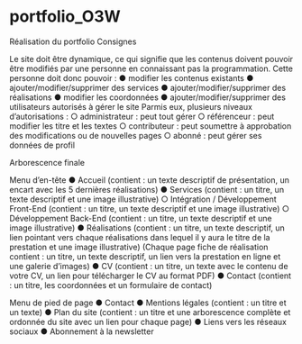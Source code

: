 # portfolio_O3W
Réalisation du portfolio Consignes 

Le site doit être dynamique, ce qui signifie que les contenus doivent pouvoir être modifiés par une personne en connaissant pas la programmation. 
Cette personne doit donc pouvoir : 
  ● modifier les contenus existants 
  ● ajouter/modifier/supprimer des services 
  ● ajouter/modifier/supprimer des réalisations 
  ● modifier les coordonnées 
  ● ajouter/modifier/supprimer des utilisateurs autorisés à gérer le site Parmis eux, plusieurs niveaux d’autorisations : 
    ○ administrateur : peut tout gérer 
    ○ référenceur : peut modifier les titre et les textes 
    ○ contributeur : peut soumettre à approbation des modifications ou de nouvelles pages 
    ○ abonné : peut gérer ses données de profil 

Arborescence finale 

Menu d’en-tête 
  ● Accueil (contient : un texte descriptif de présentation, un encart avec les 5 dernières réalisations) 
  ● Services (contient : un titre, un texte descriptif et une image illustrative) 
    ○ Intégration / Développement Front-End (contient : un titre, un texte descriptif et une image illustrative) 
    ○ Développement Back-End (contient : un titre, un texte descriptif et une image illustrative) 
  ● Réalisations (contient : un titre, un texte descriptif, un lien pointant vers chaque réalisations dans lequel il y aura le titre de la prestation et une image illustrative) (Chaque page fiche de réalisation contient : un titre, un texte descriptif, un lien vers la prestation en ligne et une galerie d’images) 
  ● CV (contient : un titre, un texte avec le contenu de votre CV, un lien pour télécharger le CV au format PDF) 
  ● Contact (contient : un titre, les coordonnées et un formulaire de contact) 

Menu de pied de page 
  ● Contact 
  ● Mentions légales (contient : un titre et un texte) ● Plan du site (contient : un titre et une arborescence complète et ordonnée du site avec un lien pour chaque page) 
  ● Liens vers les réseaux sociaux 
  ● Abonnement à la newsletter
